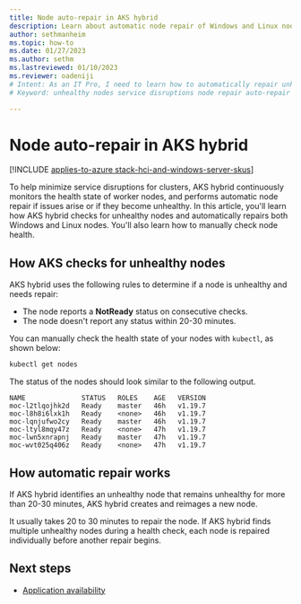 ```yaml
---
title: Node auto-repair in AKS hybrid
description: Learn about automatic node repair of Windows and Linux nodes in AKS hybrid.
author: sethmanheim
ms.topic: how-to
ms.date: 01/27/2023
ms.author: sethm 
ms.lastreviewed: 01/10/2023
ms.reviewer: oadeniji
# Intent: As an IT Pro, I need to learn how to automatically repair unhealthy nodes in order to avoid service disruptions.
# Keyword: unhealthy nodes service disruptions node repair auto-repair

---
```


# Node auto-repair in AKS hybrid

[!INCLUDE [applies-to-azure stack-hci-and-windows-server-skus](includes/aks-hci-applies-to-skus/aks-hybrid-applies-to-azure-stack-hci-windows-server-sku.md)]

To help minimize service disruptions for clusters, AKS hybrid continuously monitors the health state of worker nodes, and performs automatic node repair if issues arise or if they become unhealthy. In this article, you'll learn how AKS hybrid checks for unhealthy nodes and automatically repairs both Windows and Linux nodes. You'll also learn how to manually check node health.

## How AKS checks for unhealthy nodes

AKS hybrid uses the following rules to determine if a node is unhealthy and needs repair:

- The node reports a **NotReady** status on consecutive checks. 
- The node doesn't report any status within 20-30 minutes.

You can manually check the health state of your nodes with `kubectl`, as shown below:

```powershell
kubectl get nodes
```

The status of the nodes should look similar to the following output.

```Output
NAME              STATUS   ROLES    AGE   VERSION
moc-l2tlqojhk2d   Ready    master   46h   v1.19.7
moc-l8h8i6lxk1h   Ready    <none>   46h   v1.19.7
moc-lqnjufwo2cy   Ready    master   46h   v1.19.7
moc-ltyl8mqy47z   Ready    <none>   47h   v1.19.7
moc-lwn5xnrapnj   Ready    master   47h   v1.19.7
moc-wvt025q406z   Ready    <none>   47h   v1.19.7
```

## How automatic repair works

If AKS hybrid identifies an unhealthy node that remains unhealthy for more than 20-30 minutes, AKS hybrid creates and reimages a new node. 

It usually takes 20 to 30 minutes to repair the node. If AKS hybrid finds multiple unhealthy nodes during a health check, each node is repaired individually before another repair begins.

## Next steps

- [Application availability](./app-availability.md)
